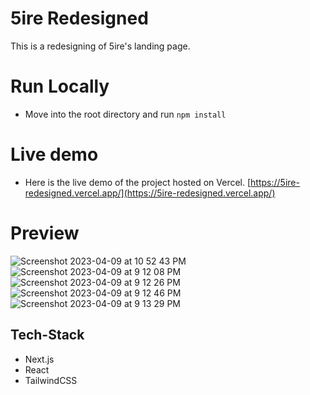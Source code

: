 # 5ire Redesigned
This is a redesigning of 5ire's landing page.

# Run Locally

- Move into the root directory and run `npm install`

# Live demo

- Here is the live demo of the project hosted on Vercel. [https://5ire-redesigned.vercel.app/](https://5ire-redesigned.vercel.app/)

# Preview

![Screenshot 2023-04-09 at 10 52 43 PM](https://user-images.githubusercontent.com/47584722/230787405-480aa066-2fae-4879-bd9f-d609747e2b51.png)
![Screenshot 2023-04-09 at 9 12 08 PM](https://user-images.githubusercontent.com/47584722/230782563-0818bee8-034a-4d5f-94c9-c0bcb1daa6ff.png)
![Screenshot 2023-04-09 at 9 12 26 PM](https://user-images.githubusercontent.com/47584722/230782571-e3b4abc4-2a9f-4d9a-826e-c060f82b06a3.png)
![Screenshot 2023-04-09 at 9 12 46 PM](https://user-images.githubusercontent.com/47584722/230782575-0c2f7218-02bc-4193-bd9e-b34ed5f86073.png)
![Screenshot 2023-04-09 at 9 13 29 PM](https://user-images.githubusercontent.com/47584722/230782583-684add54-d819-4f20-8230-9bc36431cf3f.png)




## Tech-Stack

- Next.js
- React
- TailwindCSS
